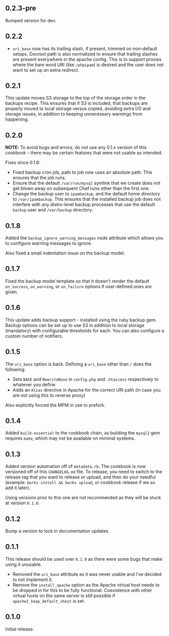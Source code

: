 ## 0.2.3-pre

Bumped version for dev.

## 0.2.2

 * `uri_base` now has its trailing slash, if present, trimmed on non-default
   setups. Docroot path is also normalized to ensure that trailing slashes are
   present everywhere in the apache config. This is to support proxies where
   the bare word URI (like `/phpipam`) is desired and the user does not want to
   set up an extra redirect.

## 0.2.1

This update moves S3 storage to the top of the storage order in the backups
recipe. This ensures that if S3 is included, that backups are properly moved to
local storage versus copied, avoiding extra I/O  and storage issues, in addition
to keeping unnecessary warnings from happening.

## 0.2.0

**NOTE:** To avoid bugs and errors, do not use any 0.1.x version of this
cookbook - there may be certain features that were not usable as intended.

Fixes since 0.1.8:

 * Fixed backup cron job, path to job now uses an absolute path. This ensures
   that the job runs.
 * Ensure that the default `/var/run/mysql` symlink that we create does not get
   blown away on subsequent Chef runs other than the first one.
 * Change the backup user to `ipambackup`, and the default home directory to
   `/var/ipambackup`. This ensures that the installed backup job does not
   interfere with any distro-level backup processes that use the default
   `backup` user and `/var/backup` directory.

## 0.1.8

Added the `backup_ignore_warning_messages` node attribute which allows you
to configure warning messages to ignore.

Also fixed a small indentation issue on the backup model.

## 0.1.7

Fixed the backup model template so that it doesn't render the default
`on_success`, `on_warning`, or `on_failure` options if user-defined ones are
given.

## 0.1.6

This update adds backup support - installed using the ruby backup gem.
Backup options can be set up to use S3 in addition to local storage
(mandatory) with configurable thresholds for each. You can also
configure a custom number of notifiers.

## 0.1.5
    
The `uri_base` option is back. Defining a `uri_base` other than `/` does the following:

 * Sets `BASE` and `RewriteBase` in `config.php` and `.htaccess` respectively to
   whatever you define
 * Adds an `Alias` directive in Apache for the correct URI path (in case
   you are not using this to reverse proxy)

Also explicitly forced the MPM in use to prefork.

## 0.1.4

Added `build-essential` to the cookbook chain, as building the `mysql2` gem
requires `make`, which may not be available on minimal systems.

## 0.1.3

Added version automation off of `metadata.rb`. The cookbook is now versioned off
of this `CHANGELOG.md` file. To release, you need to switch to the release tag
that you want to release or upload, and then do your needful (example: `berks
install && berks upload`, or cookbook release if we so add it later).

Using versions prior to this one are not recommended as they will be stuck at
version `0.1.0`.

## 0.1.2

Bump a version to lock in documentation updates.

## 0.1.1

This release should be used over `0.1.0` as there were some bugs that make using
it unusable.

 * Removed the `uri_base` attribute as it was never usable and I've decided to
   not implement it.
 * Remove the `install_apache` option as the Apache virtual host needs to be
   dropped in for this to be fully functional. Coexistence with other virtual
   hosts on the same server is still possible if `apache2_keep_default_vhost` is
   set.

## 0.1.0

Initial release.
